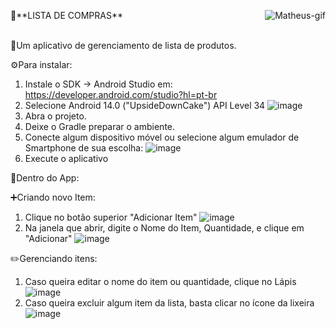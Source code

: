 <p align="left">
  <img align="right" alt="Matheus-gif" src="https://media.discordapp.net/attachments/782794257085366274/1342552615480987688/ezgif-473f9c1557b578.gif?ex=67ba0d0e&is=67b8bb8e&hm=8afcf8b983ea372313ce3d582fafbbfd0eb6e81f39bc439c3a5149b562e21151&=&width=180&height=180">
</p>
📝**LISTA DE COMPRAS** <br><br>


📱Um aplicativo de gerenciamento de lista de produtos.

⚙️Para instalar:

  1. Instale o SDK -> Android Studio em: https://developer.android.com/studio?hl=pt-br
  2. Selecione Android 14.0 ("UpsideDownCake") API Level 34 
  ![image](https://github.com/user-attachments/assets/f3f5f065-4e7b-4146-beaf-85e8c631adcb)
  3. Abra o projeto.
  4. Deixe o Gradle preparar o ambiente.
  5. Conecte algum dispositivo móvel ou selecione algum emulador de Smartphone de sua escolha: 
  ![image](https://github.com/user-attachments/assets/82632e4d-2d22-44bb-8633-a035275e3d72)
  6. Execute o aplicativo


📲Dentro do App:

➕Criando novo Item:
  1. Clique no botão superior "Adicionar Item"
  ![image](https://github.com/user-attachments/assets/892985ec-14a3-4f01-8caa-24e1ad694afe)
  2. Na janela que abrir, digite o Nome do Item, Quantidade, e clique em "Adicionar"
  ![image](https://github.com/user-attachments/assets/78df2007-0bdc-46a3-8a26-b4ede7a1a728)

✏️Gerenciando itens:
  1. Caso queira editar o nome do item ou quantidade, clique no Lápis
  ![image](https://github.com/user-attachments/assets/d4dc8244-63d5-4175-8195-0073b12ba812)
  2. Caso queira excluir algum item da lista, basta clicar no ícone da lixeira
  ![image](https://github.com/user-attachments/assets/f234f8b3-90a3-4cb6-a20d-328efd778aa7)

 


